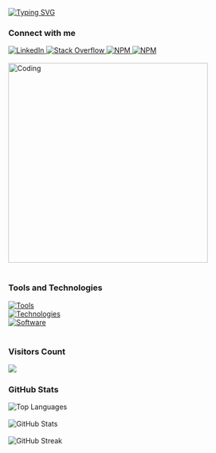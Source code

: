[![Typing SVG](https://readme-typing-svg.demolab.com?font=Poppins&weight=600&pause=1000&color=B5F732&background=FFFFFF00&vCenter=true&width=435&lines=Hi+%F0%9F%91%8B%2C+I'm+Sumuditha+Lansakara;Product+Engineer+%40MetanaHQ;Software+Engineering+Undergraduate)](https://git.io/typing-svg)

<div align="left">
  <h3>Connect with me </h3>
  <a href="https://www.linkedin.com/in/sumuditha-lansakara/" target="_blank">
    <img src="https://skillicons.dev/icons?i=linkedin&theme=dark" alt="LinkedIn" />
  </a>
  <a href="https://stackoverflow.com/users/21833157/sumuditha-lansakara" target="_blank">
    <img src="https://skillicons.dev/icons?i=stackoverflow&theme=dark" alt="Stack Overflow" />
  </a>
  <a href="https://www.npmjs.com/~laxnz" target="_blank">
    <img src="https://skillicons.dev/icons?i=npm&theme=dark" alt="NPM" />
  </a>
  <a href="https://www.instagram.com/lanzbutcoding/" target="_blank">
    <img src="https://skillicons.dev/icons?i=instagram&theme=dark" alt="NPM" />
  </a>

</div>

<br>

<div align="left">
  <img alt="Coding" width="400" src="https://media.tenor.com/w0v-KYiUNXoAAAAd/family-guy-peter-griffin.gif" />
</div>

<br>

<div align="left">
  <h3>Tools and Technologies</h3>
  <div>
    <a href="https://skillicons.dev">
      <img src="https://skillicons.dev/icons?i=aws,git,github,postman,npm,vscode&theme=dark" alt="Tools" />
    </a>
  </div>
  <div>
    <a href="https://skillicons.dev">
      <img src="https://skillicons.dev/icons?i=html,css,js,bootstrap,tailwind,react,nodejs,mongodb,firebase,flutter,laravel,sqlite,postgres&theme=dark" alt="Technologies" />
    </a>
  </div>
  <div>
    <a href="https://skillicons.dev">
      <img src="https://skillicons.dev/icons?i=discord,figma&theme=dark" alt="Software" />
    </a>
  </div>
</div>

<br>

<div align="left">
  <h3>Visitors Count</h3>
 <img align="left" src="https://profile-counter.glitch.me/{LaXnZ}/count.svg" />
</div>

<br>


<div align="left">
  <h3>GitHub Stats</h3>
  <img src="https://github-readme-stats.vercel.app/api/top-langs?username=laxnz&show_icons=true&theme=dark&locale=en&layout=compact" alt="Top Languages" />
</div>

<br>

<div align="left">
  <img src="https://github-readme-stats.vercel.app/api?username=laxnz&show_icons=true&theme=dark&cache_seconds=1800&locale=en" alt="GitHub Stats" />
</div>

<br>

<div align="left">
  <img src="https://github-readme-streak-stats.herokuapp.com/?user=laxnz&theme=dark" alt="GitHub Streak" />
</div>
